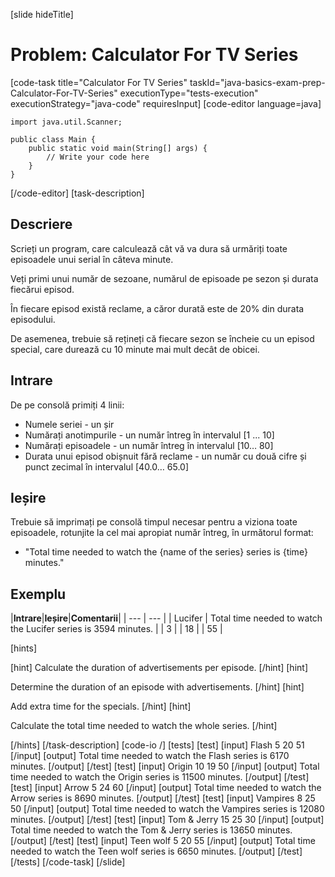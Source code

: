 [slide hideTitle]
# Problem: Calculator For TV Series
[code-task title="Calculator For TV Series" taskId="java-basics-exam-prep-Calculator-For-TV-Series" executionType="tests-execution" executionStrategy="java-code" requiresInput]
[code-editor language=java]
```
import java.util.Scanner;

public class Main {
    public static void main(String[] args) {
        // Write your code here
    }
}
```
[/code-editor]
[task-description]
## Descriere
Scrieți un program, care calculează cât vă va dura să urmăriți toate episoadele unui serial în câteva minute.

Veți primi unui număr de sezoane, numărul de episoade pe sezon și durata fiecărui episod.

În fiecare episod există reclame, a căror durată este de 20% din durata episodului.

De asemenea, trebuie să rețineți că fiecare sezon se încheie cu un episod special, care durează cu 10 minute mai mult decât de obicei. 

## Intrare
De pe consolă primiți 4 linii:
- Numele seriei - un șir
- Numărați anotimpurile - un număr întreg în intervalul [1 ... 10]
- Numărați episoadele - un număr întreg în intervalul [10… 80]
- Durata unui episod obișnuit fără reclame - un număr cu două cifre și punct zecimal în intervalul [40.0… 65.0]

## Ieșire
Trebuie să imprimați pe consolă timpul necesar pentru a viziona toate episoadele, rotunjite la cel mai apropiat număr întreg, în următorul format:
- "Total time needed to watch the \{name of the series\} series is \{time\} minutes."

## Exemplu
|**Intrare**|**Ieșire**|**Comentarii**|
| --- | --- | 
| Lucifer | Total time needed to watch the Lucifer series is 3594 minutes. | 
| 3 | 
| 18 | 
| 55 | 

[hints]

[hint]
Calculate the duration of advertisements per episode.
[/hint]
[hint]

Determine the duration of an episode with advertisements.
[/hint]
[hint]

Add extra time for the specials.
[/hint]
[hint]

Calculate the total time needed to watch the whole series.
[/hint]

[/hints]
[/task-description]
[code-io /]
[tests]
[test]
[input]
Flash
5
20
51
[/input]
[output]
Total time needed to watch the Flash series is 6170 minutes.
[/output]
[/test]
[test]
[input]
Origin
10
19
50
[/input]
[output]
Total time needed to watch the Origin series is 11500 minutes.
[/output]
[/test]
[test]
[input]
Arrow
5
24
60
[/input]
[output]
Total time needed to watch the Arrow series is 8690 minutes.
[/output]
[/test]
[test]
[input]
Vampires
8
25
50
[/input]
[output]
Total time needed to watch the Vampires series is 12080 minutes.
[/output]
[/test]
[test]
[input]
Tom & Jerry
15
25
30
[/input]
[output]
Total time needed to watch the Tom & Jerry series is 13650 minutes.
[/output]
[/test]
[test]
[input]
Teen wolf
5
20
55
[/input]
[output]
Total time needed to watch the Teen wolf series is 6650 minutes.
[/output]
[/test]
[/tests]
[/code-task]
[/slide]
